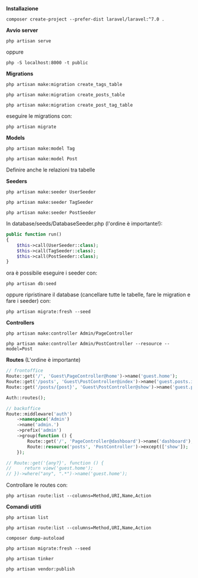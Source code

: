 **Installazione**
```
composer create-project --prefer-dist laravel/laravel:^7.0 .
```

**Avvio server**
```
php artisan serve
```
oppure
```
php -S localhost:8000 -t public
```

**Migrations**
```
php artisan make:migration create_tags_table
```
```
php artisan make:migration create_posts_table
```
```
php artisan make:migration create_post_tag_table
```
eseguire le migrations con:
```
php artisan migrate
```

**Models**
```
php artisan make:model Tag
```
```
php artisan make:model Post
```
Definire anche le relazioni tra tabelle

**Seeders**
```
php artisan make:seeder UserSeeder
```
```
php artisan make:seeder TagSeeder
```
```
php artisan make:seeder PostSeeder
```

In database/seeds/DatabaseSeeder.php (l'ordine è importante!):
```php
public function run()
{
    $this->call(UserSeeder::class);
    $this->call(TagSeeder::class);
    $this->call(PostSeeder::class);
}
```
ora è possibile eseguire i seeder con:
```
php artisan db:seed
```
oppure ripristinare il database (cancellare tutte le tabelle, fare le migration e fare i seeder) con:
```
php artisan migrate:fresh --seed
```

**Controllers**
```
php artisan make:controller Admin/PageController
```
```
php artisan make:controller Admin/PostController --resource --model=Post
```

**Routes**
(L'ordine è importante)
```php
// frontoffice
Route::get('/', 'Guest\PageController@home')->name('guest.home');
Route::get('/posts', 'Guest\PostController@index')->name('guest.posts.index');
Route::get('/posts/{post}', 'Guest\PostController@show')->name('guest.posts.show');

Auth::routes();

// backoffice
Route::middleware('auth')
    ->namespace('Admin')
    ->name('admin.')
    ->prefix('admin')
    ->group(function () {
        Route::get('/', 'PageController@dashboard')->name('dashboard');
        Route::resource('posts', 'PostController')->except(['show']);
    });

// Route::get('{any?}', function () {
//     return view('guest.home');
// })->where("any", ".*")->name('guest.home');
```
Controllare le routes con:
```
php artisan route:list --columns=Method,URI,Name,Action
```

**Comandi utitli**
```
php artisan list
```
```
php artisan route:list --columns=Method,URI,Name,Action
```
```
composer dump-autoload
```
```
php artisan migrate:fresh --seed
```
```
php artisan tinker
```
```
php artisan vendor:publish
```
